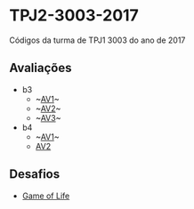 # TPJ2-3003-2017
Códigos da turma de TPJ1 3003 do ano de 2017

## Avaliações

- b3
  - ~[AV1](https://github.com/matheuslessarodrigues/TPJ2/blob/master/avaliacoes/AV1.md)~
  - ~[AV2](https://github.com/matheuslessarodrigues/TPJ2/blob/master/avaliacoes/AV2.md)~
  - ~[AV3](https://github.com/matheuslessarodrigues/3003-b3-av3)~
- b4
  - ~[AV1](https://github.com/matheuslessarodrigues/tpj2-base1)~
  - [AV2](https://github.com/matheuslessarodrigues/tpj2-base2)

## Desafios

- [Game of Life](https://github.com/matheuslessarodrigues/TPJ2/blob/master/desafios/game-of-life.md)

